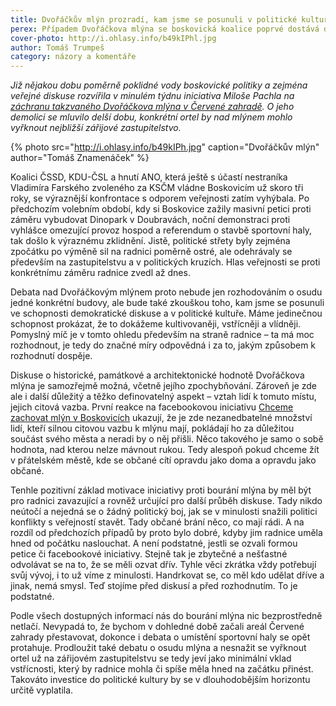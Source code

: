 ```yaml
---
title: Dvořáčkův mlýn prozradí, kam jsme se posunuli v politické kultuře
perex: Případem Dvořáčkova mlýna se boskovická koalice poprvé dostává do většího dialogu s veřejností. Půjde jí to lépe než té minulé?
cover-photo: http://i.ohlasy.info/b49kIPhl.jpg
author: Tomáš Trumpeš
category: názory a komentáře
---
```


*Již nějakou dobu poměrně poklidné vody boskovické politiky a zejména veřejné diskuse rozvířila v minulém týdnu iniciativa Miloše Pachla na [záchranu takzvaného Dvořáčkova mlýna v Červené zahradě](http://www.ohlasy.info/clanky/2017/09/dvorackuv-mlyn.html). O jeho demolici se mluvilo delší dobu, konkrétní ortel by nad mlýnem mohlo vyřknout nejbližší zářijové zastupitelstvo.*

{% photo src="http://i.ohlasy.info/b49kIPh.jpg" caption="Dvořáčkův mlýn" author="Tomáš Znamenáček" %}

Koalici ČSSD, KDU-ČSL a hnutí ANO, která ještě s účastí nestraníka Vladimíra Farského zvoleného za KSČM vládne Boskovicím už skoro tři roky, se výraznější konfrontace s odporem veřejnosti zatím vyhýbala. Po předchozím volebním období, kdy si Boskovice zažily masivní petici proti záměru vybudovat Dinopark v Doubravách, noční demonstraci proti vyhlášce omezující provoz hospod a referendum o stavbě sportovní haly, tak došlo k výraznému zklidnění. Jistě, politické střety byly zejména zpočátku po výměně sil na radnici poměrně ostré, ale odehrávaly se především na zastupitelstvu a v politických kruzích. Hlas veřejnosti se proti konkrétnímu záměru radnice zvedl až dnes.

Debata nad Dvořáčkovým mlýnem proto nebude jen rozhodováním o osudu jedné konkrétní budovy, ale bude také zkouškou toho, kam jsme se posunuli ve schopnosti demokratické diskuse a v politické kultuře. Máme jedinečnou schopnost prokázat, že to dokážeme kultivovaněji, vstřícněji a vlídněji. Pomyslný míč je v tomto ohledu především na straně radnice – ta má moc rozhodnout, je tedy do značné míry odpovědná i za to, jakým způsobem k rozhodnutí dospěje.

Diskuse o historické, památkové a architektonické hodnotě Dvořáčkova mlýna je samozřejmě možná, včetně jejího zpochybňování. Zároveň je zde ale i další důležitý a těžko definovatelný aspekt – vztah lidí k tomuto místu, jejich citová vazba. První reakce na facebookovou iniciativu [Chceme zachovat mlýn v Boskovicích](https://www.facebook.com/346915795733255/) ukazují, že je zde nezanedbatelné množství lidí, kteří silnou citovou vazbu k mlýnu mají, pokládají ho za důležitou součást svého města a neradi by o něj přišli. Něco takového je samo o sobě hodnota, nad kterou nelze mávnout rukou. Tedy alespoň pokud chceme žít v přátelském městě, kde se občané cítí opravdu jako doma a opravdu jako občané. 

Tenhle pozitivní základ motivace iniciativy proti bourání mlýna by měl být pro radnici zavazující a rovněž určující pro další průběh diskuse. Tady nikdo neútočí a nejedná se o žádný politický boj, jak se v minulosti snažili politici konflikty s veřejností stavět. Tady občané brání něco, co mají rádi. A na rozdíl od předchozích případů by proto bylo dobré, kdyby jim radnice uměla hned od počátku naslouchat. A není podstatné, jestli se ozvali formou petice či facebookové iniciativy. Stejně tak je zbytečné a nešťastné odvolávat se na to, že se měli ozvat dřív. Tyhle věci zkrátka vždy potřebují svůj vývoj, i to už víme z minulosti. Handrkovat se, co měl kdo udělat dříve a jinak, nemá smysl. Teď stojíme před diskusí a před rozhodnutím. To je podstatné.

Podle všech dostupných informací nás do bourání mlýna nic bezprostředně netlačí. Nevypadá to, že bychom v dohledné době začali areál Červené zahrady přestavovat, dokonce i debata o umístění sportovní haly se opět protahuje. Prodloužit také debatu o osudu mlýna a nesnažit se vyřknout ortel už na zářijovém zastupitelstvu se tedy jeví jako minimální vklad vstřícnosti, který by radnice mohla či spíše měla hned na začátku přinést. Takováto investice do politické kultury by se v dlouhodobějším horizontu určitě vyplatila.